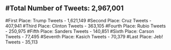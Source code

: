 #Total Number of Tweets: 2,967,001 
---
#First Place: Trump Tweets - 1,621,149
#Second Place: Cruz Tweets - 407,941
#Third Place: Clinton Tweets - 363,105
#Fourth Place: Rubio Tweets - 250,975
#Fifth Place: Sanders Tweets - 140,851
#Sixth Place: Carson Tweets - 77,495
#Seventh Place: Kasich Tweets - 70,379
#Last Place: Jeb! Tweets - 35,113
